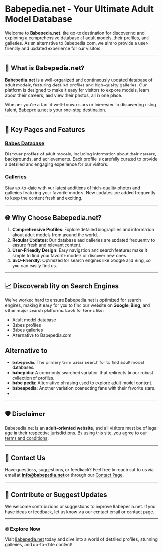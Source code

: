 # Babepedia.net - Your Ultimate Adult Model Database

Welcome to **Babepedia.net**, the go-to destination for discovering and exploring a comprehensive database of adult models, their profiles, and galleries. As an alternative to Babepedia.com, we aim to provide a user-friendly and updated experience for our visitors.

---

## 🌟 What is Babepedia.net?

**Babepedia.net** is a well-organized and continuously updated database of adult models, featuring detailed profiles and high-quality galleries. Our platform is designed to make it easy for visitors to explore models, learn about their careers, and view their photos, all in one place. 

Whether you're a fan of well-known stars or interested in discovering rising talent, Babepedia.net is your one-stop destination.

---

## 🔗 Key Pages and Features

### [Babes Database](https://babepedia.net/babes/)
Discover profiles of adult models, including information about their careers, backgrounds, and achievements. Each profile is carefully curated to provide a detailed and engaging experience for our visitors.

### [Galleries](https://babepedia.net/gallerys/)
Stay up-to-date with our latest additions of high-quality photos and galleries featuring your favorite models. New updates are added frequently to keep the content fresh and exciting.

---

## 🌐 Why Choose Babepedia.net?

1. **Comprehensive Profiles**: Explore detailed biographies and information about adult models from around the world.
2. **Regular Updates**: Our database and galleries are updated frequently to ensure fresh and relevant content.
3. **User-Friendly Design**: Easy navigation and search features make it simple to find your favorite models or discover new ones.
4. **SEO-Friendly**: Optimized for search engines like Google and Bing, so you can easily find us.

---

## 📈 Discoverability on Search Engines

We've worked hard to ensure Babepedia.net is optimized for search engines, making it easy for you to find our website on **Google**, **Bing**, and other major search platforms. Look for terms like:
- Adult model database
- Babes profiles
- Babes galleries
- Alternative to Babepedia.com
## Alternative to 
- **babepedia**: The primary term users search for to find adult model databases.
- **babepidia**: A commonly searched variation that redirects to our robust collection of profiles.
- **babe pedia**: Alternative phrasing used to explore adult model content.
- **babeapedia**: Another variation connecting fans with their favorite stars.
- 
---

## 🛡️ Disclaimer

Babepedia.net is an **adult-oriented website**, and all visitors must be of legal age in their respective jurisdictions. By using this site, you agree to our [terms and conditions](https://babepedia.net/about/).

---

## 📩 Contact Us

Have questions, suggestions, or feedback? Feel free to reach out to us via email at **[info@babepedia.net](mailto:info@babepedia.net)** or through our [Contact Page](https://babepedia.net/about/).

---

## 🤝 Contribute or Suggest Updates

We welcome contributions or suggestions to improve Babepedia.net. If you have ideas or feedback, let us know via our contact email or contact page.

---

### 🔥 Explore Now

Visit [Babepedia.net](https://babepedia.net/) today and dive into a world of detailed profiles, stunning galleries, and up-to-date content!
